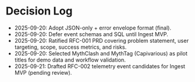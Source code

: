 # Decision Log
- 2025-09-20: Adopt JSON-only + error envelope format (final).
- 2025-09-20: Defer event schemas and SQL until Ingest MVP.
- 2025-09-20: Ratified RFC-001 PRD covering problem statement, user targeting, scope, success metrics, and risks.
- 2025-09-20: Selected MythClash and MythTag (Capivarious) as pilot titles for demo data and workflow validation.
- 2025-09-21: Drafted RFC-002 telemetry event candidates for Ingest MVP (pending review).
